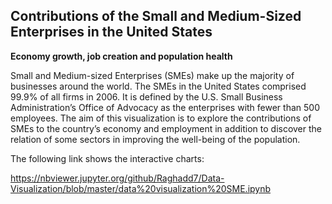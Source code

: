 ## Contributions of the Small and Medium-Sized Enterprises in the United States 

**Economy growth, job creation and population health** 


Small and Medium-sized Enterprises (SMEs) make up the majority of businesses around the world. The SMEs in the United States comprised 99.9% of all firms in 2006. It is defined by the U.S. Small Business Administration’s Office of Advocacy as the enterprises with fewer than 500 employees. The aim of this visualization is to explore the contributions of SMEs to the country’s economy and employment in addition to discover the relation of some sectors in improving the well-being of the population.

The following link shows the interactive charts:

https://nbviewer.jupyter.org/github/Raghadd7/Data-Visualization/blob/master/data%20visualization%20SME.ipynb



